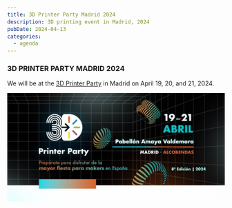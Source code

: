 ```yaml
---
title: 3D Printer Party Madrid 2024
description: 3D printing event in Madrid, 2024
pubDate: 2024-04-13
categories:
  - agenda
---
```


### 3D PRINTER PARTY MADRID 2024

We will be at the [3D Printer Party](https://3dprinterparty.es/) in Madrid on April 19, 20, and 21, 2024.

![](images/BANNER_3d_printerparty_-uai-1440x720-1-1024x512.jpg)
